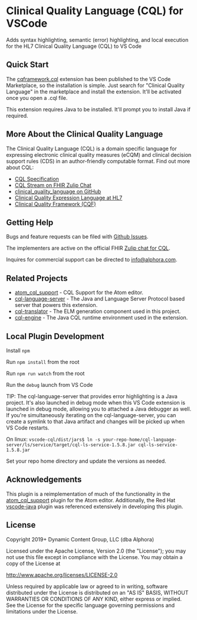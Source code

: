 # Clinical Quality Language (CQL) for VSCode

Adds syntax highlighting, semantic (error) highlighting, and local execution for the HL7 Clinical Quality Language (CQL) to VS Code

## Quick Start

The [cqframework.cql](https://marketplace.visualstudio.com/items?itemName=cqframework.cql) extension has been published to the VS Code Marketplace, so the installation is simple. Just search for "Clinical Quality Language" in the marketplace and install the extension. It'll be activated once you open a .cql file.

This extension requires Java to be installed. It'll prompt you to install Java if required.

## More About the Clinical Quality Language

The Clinical Quality Language (CQL) is a domain specific language for expressing
electronic clinical quality measures (eCQM) and clinical decision support rules
(CDS) in an author-friendly computable format. Find out more about CQL:

* [CQL Specification](http://cql.hl7.org)
* [CQL Stream on FHIR Zulip Chat](https://chat.fhir.org/#narrow/stream/179220-cql)
* [clinical_quality_language on GitHub](https://github.com/cqframework/clinical_quality_language)
* [Clinical Quality Expression Language at HL7](http://www.hl7.org/special/Committees/projman/searchableProjectIndex.cfm?action=view&ProjectNumber=1108)
* [Clinical Quality Framework (CQF)](https://confluence.hl7.org/display/CQIWC/Clinical+Quality+Framework)

## Getting Help

Bugs and feature requests can be filed with [Github Issues](https://github.com/cqframework/vscode-cql/issues).

The implementers are active on the official FHIR [Zulip chat for CQL](https://chat.fhir.org/#narrow/stream/179220-cql).

Inquires for commercial support can be directed to [info@alphora.com](info@alphora.com).

## Related Projects

* [atom_cql_support](https://github.com/cqframework/atom_cql_support) - CQL Support for the Atom editor.
* [cql-language-server](https://github.com/DBCG/cql-language-server) - The Java and Language Server Protocol based server that powers this extension.
* [cql-translator](https://github.com/cqframework/clinical_quality_language/tree/master/Src/java/cql-to-elm) - The ELM generation component used in this project.
* [cql-engine](https://github.com/DBCG/cql_engine) - The Java CQL runtime environment used in the extension.

## Local Plugin Development

Install `npm`

Run `npm install` from the root

Run `npm run watch` from the root

Run the `debug` launch from VS Code

TIP: The cql-language-server that provides error highlighting is a Java project. It's also launched in debug mode when this VS Code extension is launched in debug mode, allowing you to attached a Java debugger as well. If you're simultaneously iterating on the cql-language-server, you can create a symlink to that Java artifact and changes will be picked up when VS Code restarts.

On linux:
`vscode-cql/dist/jars$ ln -s your-repo-home/cql-language-server/ls/service/target/cql-ls-service-1.5.8.jar cql-ls-service-1.5.8.jar`

Set your repo home directory and update the versions as needed.

## Acknowledgements

This plugin is a reimplementation of much of the functionality in the [atom_cql_support](https://github.com/cqframework/atom_cql_support) plugin for the Atom editor. Additionally, the Red Hat [vscode-java](https://github.com/redhat-developer/vscode-java) plugin was referenced extensively in developing this plugin.

## License

Copyright 2019+ Dynamic Content Group, LLC (dba Alphora)

Licensed under the Apache License, Version 2.0 (the "License"); you may not use this file except in compliance with the License. You may obtain a copy of the License at

<http://www.apache.org/licenses/LICENSE-2.0>

Unless required by applicable law or agreed to in writing, software distributed under the License is distributed on an "AS IS" BASIS, WITHOUT WARRANTIES OR CONDITIONS OF ANY KIND, either express or implied. See the License for the specific language governing permissions and limitations under the License.
